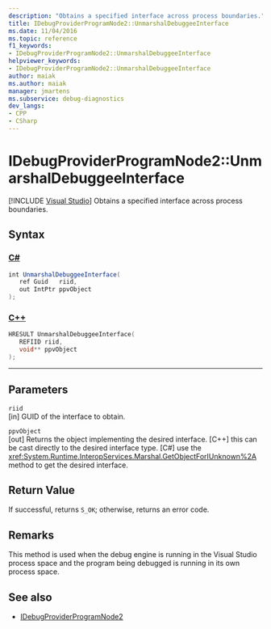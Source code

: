 ```yaml
---
description: "Obtains a specified interface across process boundaries."
title: IDebugProviderProgramNode2::UnmarshalDebuggeeInterface
ms.date: 11/04/2016
ms.topic: reference
f1_keywords:
- IDebugProviderProgramNode2::UnmarshalDebuggeeInterface
helpviewer_keywords:
- IDebugProviderProgramNode2::UnmarshalDebuggeeInterface
author: maiak
ms.author: maiak
manager: jmartens
ms.subservice: debug-diagnostics
dev_langs:
- CPP
- CSharp
---
```

# IDebugProviderProgramNode2::UnmarshalDebuggeeInterface

 [!INCLUDE [Visual Studio](~/includes/applies-to-version/vs-windows-only.md)]
Obtains a specified interface across process boundaries.

## Syntax

### [C#](#tab/csharp)
```csharp
int UnmarshalDebuggeeInterface(
   ref Guid   riid,
   out IntPtr ppvObject
);
```
### [C++](#tab/cpp)
```cpp
HRESULT UnmarshalDebuggeeInterface(
   REFIID riid,
   void** ppvObject
);
```
---

## Parameters
`riid`\
[in] GUID of the interface to obtain.

`ppvObject`\
[out] Returns the object implementing the desired interface. [C++] this can be cast directly to the desired interface type. [C#] use the <xref:System.Runtime.InteropServices.Marshal.GetObjectForIUnknown%2A> method to get the desired interface.

## Return Value
 If successful, returns `S_OK`; otherwise, returns an error code.

## Remarks
 This method is used when the debug engine is running in the Visual Studio process space and the program being debugged is running in its own process space.

## See also
- [IDebugProviderProgramNode2](../../../extensibility/debugger/reference/idebugproviderprogramnode2.md)
